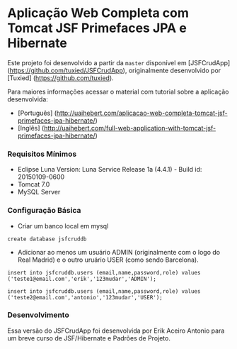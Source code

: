 # Aplicação Web Completa com Tomcat JSF Primefaces JPA e Hibernate

Este projeto foi desenvolvido a partir da `master` disponível em [JSFCrudApp] (https://github.com/tuxied/JSFCrudApp), originalmente
desenvolvido por [Tuxied] (https://github.com/tuxied).

Para maiores informações acessar o material com tutorial sobre a aplicação desenvolvida:
 - [Português] (http://uaihebert.com/aplicacao-web-completa-tomcat-jsf-primefaces-jpa-hibernate/)
 - [Inglês] (http://uaihebert.com/full-web-application-with-tomcat-jsf-primefaces-jpa-hibernate/)

### Requisitos Mínimos
 - Eclipse Luna Version: Luna Service Release 1a (4.4.1) - Build id: 20150109-0600
 - Tomcat 7.0 
 - MySQL Server

### Configuração Básica
 - Criar um banco local em mysql

 `create database jsfcruddb`
 
- Adicionar ao menos um usuário ADMIN (originalmente com o logo do Real Madrid) e o outro uruário USER (como sendo Barcelona).
 
 `insert into jsfcruddb.users (email,name,password,role) values ('teste1@email.com','erik','123mudar','ADMIN');`

 `insert into jsfcruddb.users (email,name,password,role) values ('teste2@email.com','antonio','123mudar','USER');`

### Desenvolvimento
 Essa versão do JSFCrudApp foi desenvolvida por Erik Aceiro Antonio para um breve curso de JSF/Hibernate e Padrões de Projeto.
